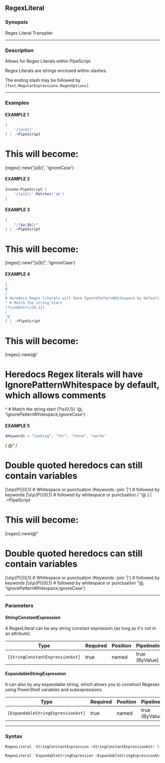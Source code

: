RegexLiteral
------------




### Synopsis
Regex Literal Transpiler



---


### Description

Allows for Regex Literals within PipeScript.

Regex Literals are strings enclosed within slashes.

The ending slash may be followed by ```[Text.RegularExpressions.RegexOptions]```.



---


### Examples
#### EXAMPLE 1
```PowerShell
{
    '/[a|b]/'
} | .>PipeScript
```
# This will become:

[regex]::new('[a|b]', 'IgnoreCase')
#### EXAMPLE 2
```PowerShell
Invoke-PipeScript {
    '/[a|b]/'.Matches('ab')
}
```

#### EXAMPLE 3
```PowerShell
{
    "/[$a|$b]/"
} | .>PipeScript
```
# This will become:

[regex]::new("[$a|$b]", 'IgnoreCase')
#### EXAMPLE 4
```PowerShell
{
@'
/
# Heredocs Regex literals will have IgnorePatternWhitespace by default, which allows comments
^ # Match the string start
(?<indent>\s{0,1})
/
'@
} | .>PipeScript
```
# This will become:

[regex]::new(@'
# Heredocs Regex literals will have IgnorePatternWhitespace by default, which allows comments
^ # Match the string start
(?<indent>\s{0,1})
'@, 'IgnorePatternWhitespace,IgnoreCase')
#### EXAMPLE 5
```PowerShell
$Keywords = "looking", "for", "these", "words"
```
{
@"
/
# Double quoted heredocs can still contain variables
[\s\p{P}]{0,1}         # Whitespace or punctuation
$($Keywords -join '|') # followed by keywords
[\s\p{P}]{0,1}         # followed by whitespace or punctuation
/
"@
} | .>PipeScript


# This will become:

[regex]::new(@"
# Double quoted heredocs can still contain variables
[\s\p{P}]{0,1}         # Whitespace or punctuation
$($Keywords -join '|') # followed by keywords
[\s\p{P}]{0,1}         # followed by whitespace or punctuation
"@, 'IgnorePatternWhitespace,IgnoreCase')


---


### Parameters
#### **StringConstantExpression**

A RegexLiteral can be any string constant expression (as long as it's not in an attribute).






|Type                           |Required|Position|PipelineInput |
|-------------------------------|--------|--------|--------------|
|`[StringConstantExpressionAst]`|true    |named   |true (ByValue)|



#### **ExpandableStringExpression**

It can also by any expandable string, which allows you to construct Regexes using PowerShell variables and subexpressions.






|Type                             |Required|Position|PipelineInput |
|---------------------------------|--------|--------|--------------|
|`[ExpandableStringExpressionAst]`|true    |named   |true (ByValue)|





---


### Syntax
```PowerShell
RegexLiteral -StringConstantExpression <StringConstantExpressionAst> [<CommonParameters>]
```
```PowerShell
RegexLiteral -ExpandableStringExpression <ExpandableStringExpressionAst> [<CommonParameters>]
```
